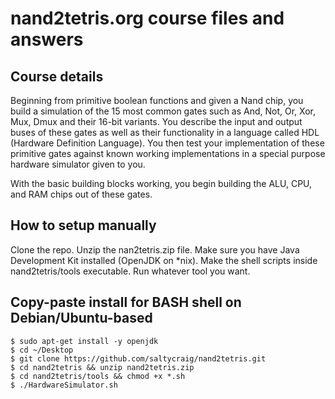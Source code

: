 # nand2tetris.org course files and answers

## Course details

Beginning from primitive boolean functions and given a Nand
chip, you build a simulation of the 15 most common gates such as
And, Not, Or, Xor, Mux, Dmux and their 16-bit variants. You describe
the input and output buses of these gates as well as their functionality
in a language called HDL (Hardware Definition Language). You then test
your implementation of these primitive gates against known working
implementations in a special purpose hardware simulator given to you.

With the basic building blocks working, you begin building the ALU,
CPU, and RAM chips out of these gates.

## How to setup manually

Clone the repo.
Unzip the nan2tetris.zip file.
Make sure you have Java Development Kit installed (OpenJDK on *nix).
Make the shell scripts inside nand2tetris/tools executable.
Run whatever tool you want.

## Copy-paste install for BASH shell on Debian/Ubuntu-based

```
$ sudo apt-get install -y openjdk
$ cd ~/Desktop
$ git clone https://github.com/saltycraig/nand2tetris.git
$ cd nand2tetris && unzip nand2tetris.zip
$ cd nand2tetris/tools && chmod +x *.sh
$ ./HardwareSimulator.sh
```
